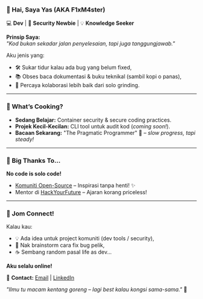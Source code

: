 ### 👋 Hai, Saya Yas (AKA F1xM4ster)  
💻 **Dev** | 🔐 **Security Newbie** | 💡 **Knowledge Seeker**  

**Prinsip Saya:**  
*"Kod bukan sekadar jalan penyelesaian, tapi juga tanggungjawab."*  

Aku jenis yang:  
- 🛠️ Sukar tidur kalau ada bug yang belum fixed,  
- 📚 Obses baca dokumentasi & buku teknikal (sambil kopi o panas),  
- 🤝 Percaya kolaborasi lebih baik dari solo grinding.  

---

### 🧩 What’s Cooking?  
- **Sedang Belajar:** Container security & secure coding practices.  
- **Projek Kecil-Kecilan:** CLI tool untuk audit kod (*coming soon!*).  
- **Bacaan Sekarang:** "The Pragmatic Programmer" 📘 – *slow progress, tapi steady!*  

---

### 🙌 Big Thanks To…  
**No code is solo code!**  
- [Komuniti Open-Source](https://opensource.org/) – Inspirasi tanpa henti! ✨
- Mentor di [HackYourFuture](https://HackYourFuture) – Ajaran korang priceless!  

---

### 💬 Jom Connect!  
Kalau kau:  
- 💡 Ada idea untuk project komuniti (dev tools / security),  
- 🐛 Nak brainstorm cara fix bug pelik,  
- ☕ Sembang random pasal life as dev...  

**Aku selalu online!**  

📩 **Contact:** [Email](mailto:F1xM4ster@example.com) | [LinkedIn](https://linkedin.com/in/F1xM4ster)  

*"Ilmu tu macam kentang goreng – lagi best kalau kongsi sama-sama."* 🍟  
